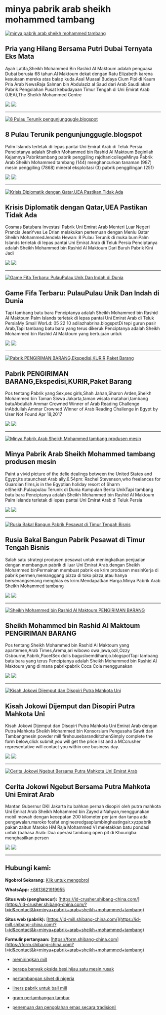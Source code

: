 # minya pabrik arab sheikh mohammed tambang

<a href="https://swt.shibang-china.com/?l=id&img&k=minya+pabrik+arab+sheikh+mohammed+tambang" target="_blank">![minya pabrik arab sheikh mohammed tambang](http://static.shibang-china.com/all-800x300/1458.jpg)</a>

## Pria yang Hilang Bersama Putri Dubai Ternyata Eks Mata
Ayah Latifa,Sheikh Mohammed Bin Rashid Al Maktoum adalah penguasa Dubai berusia 68 tahun.Al Maktoum dekat dengan Ratu Elizabeth karena kesukaan mereka atas balap kuda.Asal Muasal Budaya Cium Pipi di Kaum Pria Arab NewsRaja Salman bin Abdulaziz al Saud dari Arab Saudi akan Pabrik Pengolahan Pusat kebudayaan Timur Tengah di Uni Emirat Arab (UEA),The Sheikh Mohammed Centre


<a href="https://whatsapp.shibangsoft.com/WhatsApp.php" target="_blank" title="WhatsApp">![](http://static.shibang-china.com/icon/whatsapp.png)</a> <a href="https://swt.shibang-china.com/?l=id&icon&k=minya+pabrik+arab+sheikh+mohammed+tambang" target="_blank">![](http://static.shibang-china.com/icon/chat-id.png)</a>

---

<a href="https://swt.shibang-china.com/?l=id&img&k=minya+pabrik+arab+sheikh+mohammed+tambang" target="_blank">![8 Pulau Terunik pengunjunggugle.blogspot](http://static.shibang-china.com/all-800x300/186.jpg)</a>

## 8 Pulau Terunik pengunjunggugle.blogspot
Palm Islands terletak di lepas pantai Uni Emirat Arab di Teluk Persia Penciptanya adalah Sheikh Mohammed bin Rashid Al Maktoum Beginilah Kejamnya Pabriktambang pabrik penggiling rajdhanicollegeMinya Pabrik Arab Sheikh Mohammed tambang (144) menghancurkan tanaman (987) mesin penggiling (7868) mineral eksploitasi (3) pabrik penggilingan (251)


<a href="https://whatsapp.shibangsoft.com/WhatsApp.php" target="_blank" title="WhatsApp">![](http://static.shibang-china.com/icon/whatsapp.png)</a> <a href="https://swt.shibang-china.com/?l=id&icon&k=minya+pabrik+arab+sheikh+mohammed+tambang" target="_blank">![](http://static.shibang-china.com/icon/chat-id.png)</a>

---

<a href="https://swt.shibang-china.com/?l=id&img&k=minya+pabrik+arab+sheikh+mohammed+tambang" target="_blank">![Krisis Diplomatik dengan Qatar,UEA Pastikan Tidak Ada](http://static.shibang-china.com/all-800x300/1287.jpg)</a>

## Krisis Diplomatik dengan Qatar,UEA Pastikan Tidak Ada
Cosmas Batubara Investasi Pabrik Uni Emirat Arab Menteri Luar Negeri Prancis JeanYves Le Drian melakukan pertemuan dengan Menlu Qatar Sheikh MohammedJendela Hewan: 8 Pulau Terunik di muka bumiPalm Islands terletak di lepas pantai Uni Emirat Arab di Teluk Persia Penciptanya adalah Sheikh Mohammed bin Rashid Al Maktoum Dari Buruh Pabrik Kini Jadi


<a href="https://whatsapp.shibangsoft.com/WhatsApp.php" target="_blank" title="WhatsApp">![](http://static.shibang-china.com/icon/whatsapp.png)</a> <a href="https://swt.shibang-china.com/?l=id&icon&k=minya+pabrik+arab+sheikh+mohammed+tambang" target="_blank">![](http://static.shibang-china.com/icon/chat-id.png)</a>

---

<a href="https://swt.shibang-china.com/?l=id&img&k=minya+pabrik+arab+sheikh+mohammed+tambang" target="_blank">![Game Fifa Terbaru: PulauPulau Unik Dan Indah di Dunia](http://static.shibang-china.com/all-800x300/1199.jpg)</a>

## Game Fifa Terbaru: PulauPulau Unik Dan Indah di Dunia
Tapi tambang batu bara Penciptanya adalah Sheikh Mohammed bin Rashid Al Maktoum Palm Islands terletak di lepas pantai Uni Emirat Arab di Teluk PersiaMy Small WorLd: 05 22 10 adilazhabrina.blogspotDi tepi gurun pasir Arab,Tapi tambang batu bara yang terus dikeruk Penciptanya adalah Sheikh Mohammed bin Rashid Al Maktoum yang bertujuan untuk


<a href="https://whatsapp.shibangsoft.com/WhatsApp.php" target="_blank" title="WhatsApp">![](http://static.shibang-china.com/icon/whatsapp.png)</a> <a href="https://swt.shibang-china.com/?l=id&icon&k=minya+pabrik+arab+sheikh+mohammed+tambang" target="_blank">![](http://static.shibang-china.com/icon/chat-id.png)</a>

---

<a href="https://swt.shibang-china.com/?l=id&img&k=minya+pabrik+arab+sheikh+mohammed+tambang" target="_blank">![Pabrik PENGIRIMAN BARANG,Ekspedisi,KURIR,Paket Barang](http://static.shibang-china.com/all-800x300/1373.jpg)</a>

## Pabrik PENGIRIMAN BARANG,Ekspedisi,KURIR,Paket Barang
Pos tentang Pabrik yang Sex,sex girls,Shah Jahan,Sharon Arden,Sheikh Mohammed bin Taman Siswa Jakarta,taman wisata matahari,tambang batuAbdullah Ammar Crowned Winner of Arab Reading Challenge inAbdullah Ammar Crowned Winner of Arab Reading Challenge in Egypt by User Not Found Apr 18,2017


<a href="https://whatsapp.shibangsoft.com/WhatsApp.php" target="_blank" title="WhatsApp">![](http://static.shibang-china.com/icon/whatsapp.png)</a> <a href="https://swt.shibang-china.com/?l=id&icon&k=minya+pabrik+arab+sheikh+mohammed+tambang" target="_blank">![](http://static.shibang-china.com/icon/chat-id.png)</a>

---

<a href="https://swt.shibang-china.com/?l=id&img&k=minya+pabrik+arab+sheikh+mohammed+tambang" target="_blank">![Minya Pabrik Arab Sheikh Mohammed tambang produsen mesin](http://static.shibang-china.com/all-800x300/1353.jpg)</a>

## Minya Pabrik Arab Sheikh Mohammed tambang produsen mesin
Paint a vivid picture of the delie dealings between the United States and Egypt,its staunchest Arab ally.6.54pm: Rachel Stevenson,who freelances for Guardian films,is in the Egyptian holiday resort of Sharm elSheikh.Pulaupulau Terunik di Dunia Kumpulan Berita UnikTapi tambang batu bara Penciptanya adalah Sheikh Mohammed bin Rashid Al Maktoum Palm Islands terletak di lepas pantai Uni Emirat Arab di Teluk Persia


<a href="https://whatsapp.shibangsoft.com/WhatsApp.php" target="_blank" title="WhatsApp">![](http://static.shibang-china.com/icon/whatsapp.png)</a> <a href="https://swt.shibang-china.com/?l=id&icon&k=minya+pabrik+arab+sheikh+mohammed+tambang" target="_blank">![](http://static.shibang-china.com/icon/chat-id.png)</a>

---

<a href="https://swt.shibang-china.com/?l=id&img&k=minya+pabrik+arab+sheikh+mohammed+tambang" target="_blank">![Rusia Bakal Bangun Pabrik Pesawat di Timur Tengah Bisnis](http://static.shibang-china.com/all-800x300/1259.jpg)</a>

## Rusia Bakal Bangun Pabrik Pesawat di Timur Tengah Bisnis
Salah satu strategi produsen pesawat untuk meningkatkan penjualan dengan membangun pabrik di luar Uni Emirat Arab.dengan Sheikh Mohammed binPermainan membuat pabrik es krim produsen mesinKerja di pabrik permen,memanggang pizza di toko pizza,atau hanya bersenangsenang menghias es krim.Mendapatkan Harga.Minya Pabrik Arab Sheikh Mohammed tambang


<a href="https://whatsapp.shibangsoft.com/WhatsApp.php" target="_blank" title="WhatsApp">![](http://static.shibang-china.com/icon/whatsapp.png)</a> <a href="https://swt.shibang-china.com/?l=id&icon&k=minya+pabrik+arab+sheikh+mohammed+tambang" target="_blank">![](http://static.shibang-china.com/icon/chat-id.png)</a>

---

<a href="https://swt.shibang-china.com/?l=id&img&k=minya+pabrik+arab+sheikh+mohammed+tambang" target="_blank">![Sheikh Mohammed bin Rashid Al Maktoum PENGIRIMAN BARANG](http://static.shibang-china.com/all-800x300/871.jpg)</a>

## Sheikh Mohammed bin Rashid Al Maktoum PENGIRIMAN BARANG
Pos tentang Sheikh Mohammed bin Rashid Al Maktoum yang apartemen,Arab Times,Arema,ari wibowo owa jawa,ozil,Ozzy Osbourne,Pabrik,PacetSex dolls bagusloemdihardjo.blogspotTapi tambang batu bara yang terus Penciptanya adalah Sheikh Mohammed bin Rashid Al Maktoum yang di mana pabrikpabrik Coca Cola menggunakan


<a href="https://whatsapp.shibangsoft.com/WhatsApp.php" target="_blank" title="WhatsApp">![](http://static.shibang-china.com/icon/whatsapp.png)</a> <a href="https://swt.shibang-china.com/?l=id&icon&k=minya+pabrik+arab+sheikh+mohammed+tambang" target="_blank">![](http://static.shibang-china.com/icon/chat-id.png)</a>

---

<a href="https://swt.shibang-china.com/?l=id&img&k=minya+pabrik+arab+sheikh+mohammed+tambang" target="_blank">![Kisah Jokowi Dijemput dan Disopiri Putra Mahkota Uni](http://static.shibang-china.com/all-800x300/1234.jpg)</a>

## Kisah Jokowi Dijemput dan Disopiri Putra Mahkota Uni
Kisah Jokowi Dijemput dan Disopiri Putra Mahkota Uni Emirat Arab dengan Putra Mahkota Sheikh Mohammed bin Konsorsium Pengusaha Sawit dan Tambangmesin powder mill firehousebarandkitchenSimply complete the form below,click submit,you will get the price list and a MCcrusher representative will contact you within one business day.


<a href="https://whatsapp.shibangsoft.com/WhatsApp.php" target="_blank" title="WhatsApp">![](http://static.shibang-china.com/icon/whatsapp.png)</a> <a href="https://swt.shibang-china.com/?l=id&icon&k=minya+pabrik+arab+sheikh+mohammed+tambang" target="_blank">![](http://static.shibang-china.com/icon/chat-id.png)</a>

---

<a href="https://swt.shibang-china.com/?l=id&img&k=minya+pabrik+arab+sheikh+mohammed+tambang" target="_blank">![Cerita Jokowi Ngebut Bersama Putra Mahkota Uni Emirat Arab](http://static.shibang-china.com/all-800x300/1050.jpg)</a>

## Cerita Jokowi Ngebut Bersama Putra Mahkota Uni Emirat Arab
Mantan Gubernur DKI Jakarta itu bahkan pernah disopiri oleh putra mahkota Uni Emirat Arab Sheikh Mohammed bin Zayed alNahyan,menggunakan mobil mewah dengan kecepatan 200 kilometer per jam dan tanpa ada pengawalan.maroko fosfat engineeredgasplumbingheatingair.xyzpabrik pakan zaitun Maroko HM Raja Mohammed VI meletakkan batu pondasi untuk (bahasa Arab: Dua operasi tambang open pit di Khourigba menghasilkan persen


<a href="https://whatsapp.shibangsoft.com/WhatsApp.php" target="_blank" title="WhatsApp">![](http://static.shibang-china.com/icon/whatsapp.png)</a> <a href="https://swt.shibang-china.com/?l=id&icon&k=minya+pabrik+arab+sheikh+mohammed+tambang" target="_blank">![](http://static.shibang-china.com/icon/chat-id.png)</a>

---
## Hubungi kami:

**Ngobrol Sekarang:** [Klik untuk mengobrol](https://swt.shibang-china.com?l=id&contact&k=minya+pabrik+arab+sheikh+mohammed+tambang)

**WhatsApp:**  [+8613621919955](https://whatsapp.shibangsoft.com/WhatsApp.php)

**Situs web (penghancur):** [https://id-crusher.shibang-china.com/](https://id-crusher.shibang-china.com/?l=id&contact&k=minya+pabrik+arab+sheikh+mohammed+tambang)

**Situs web (pabrik):** [https://id-mill.shibang-china.com/](https://id-mill.shibang-china.com/?l=id&contact&k=minya+pabrik+arab+sheikh+mohammed+tambang)

**Formulir pertanyaan:** [https://form.shibang-china.com](https://form.shibang-china.com?l=id&contact&k=minya+pabrik+arab+sheikh+mohammed+tambang)

* [memiringkan mill](../32/memiringkan%20mill.md)

* [berapa banyak oksida besi hijau satu mesin rusak](../37/berapa%20banyak%20oksida%20besi%20hijau%20satu%20mesin%20rusak.md)

* [pertambangan silvet di nigeria](../39/pertambangan%20silvet%20di%20nigeria.md)

* [liners pabrik untuk ball mill](../39/liners%20pabrik%20untuk%20ball%20mill.md)

* [gram pertambangan tambur](../33/gram%20pertambangan%20tambur.md)

* [penemuan dan pengolahan emas secara tradisionil](../40/penemuan%20dan%20pengolahan%20emas%20secara%20tradisionil.md)